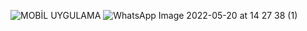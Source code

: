 ![MOBİL UYGULAMA](https://user-images.githubusercontent.com/118901793/205900328-ac3702ce-91ef-4dd5-83be-cb65d20057cb.jpeg)
![WhatsApp Image 2022-05-20 at 14 27 38 (1)](https://user-images.githubusercontent.com/118901793/205900391-8162a55e-e3ab-43c8-8f84-7a850fd7a56a.jpeg)
